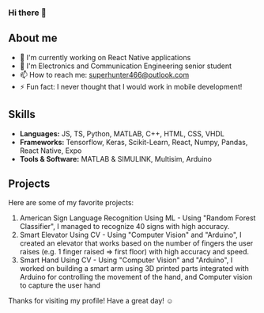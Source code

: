 ### Hi there 👋


## About me
- 🔭 I'm currently working on React Native applications
- 🌱 I'm Electronics and Communication Engineering senior student
- 📫 How to reach me: superhunter466@outlook.com
- ⚡ Fun fact: I never thought that I would work in mobile development!


## Skills
- **Languages:** JS, TS, Python, MATLAB, C++, HTML, CSS, VHDL
- **Frameworks:** Tensorflow, Keras, Scikit-Learn, React, Numpy, Pandas, React Native, Expo
- **Tools & Software:** MATLAB & SIMULINK, Multisim, Arduino


## Projects
Here are some of my favorite projects:

1. American Sign Language Recognition Using ML - Using "Random Forest Classifier", I managed to recognize 40 signs with high accuracy.
2. Smart Elevator Using CV - Using "Computer Vision" and "Arduino", I created an elevator that works based on the number of fingers the user raises (e.g. 1 finger raised => first floor) with high accuracy and speed.
3. Smart Hand Using CV - Using "Computer Vision" and "Arduino", I worked on building a smart arm using 3D printed parts integrated with Arduino for controlling the movement of the hand, and Computer vision to capture the user hand


Thanks for visiting my profile! Have a great day! ☺️
